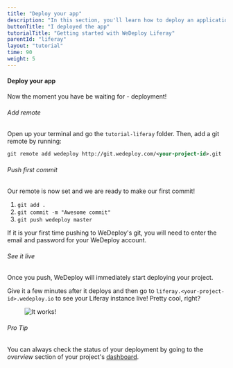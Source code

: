 ```yaml
---
title: "Deploy your app"
description: "In this section, you'll learn how to deploy an application using WeDeploy Liferay."
buttonTitle: "I deployed the app"
tutorialTitle: "Getting started with WeDeploy Liferay"
parentId: "liferay"
layout: "tutorial"
time: 90
weight: 5
---
```


#### Deploy your app

Now the moment you have be waiting for - deployment!

###### Add remote

Open up your terminal and go the `tutorial-liferay` folder. Then, add a git remote by running:

```xml
git remote add wedeploy http://git.wedeploy.com/<your-project-id>.git
```

###### Push first commit

Our remote is now set and we are ready to make our first commit! 
1. `git add .`
2. `git commit -m "Awesome commit"`
3. `git push wedeploy master`

If it is your first time pushing to WeDeploy's git, you will need to enter the email and password for your WeDeploy account.


###### See it live
Once you push, WeDeploy will immediately start deploying your project.

Give it a few minutes after it deploys and then go to `liferay.<your-project-id>.wedeploy.io` to see your Liferay instance live! Pretty cool, right?

<figure>
	<img src="/images/tutorials/liferay-live.png" alt="It works!">
</figure>

<aside>

###### <span class="icon-16-star"></span> Pro Tip

You can always check the status of your deployment by going to the _overview_ section of your project's <a href="http://dashboard.wedeploy.com" target="_blank">dashboard</a>.

</aside>
